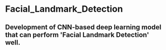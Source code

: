 # Facial_Landmark_Detection

## Development of CNN-based deep learning model that can perform 'Facial Landmark Detection' well.
